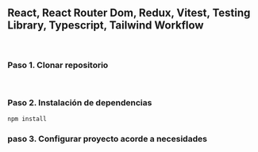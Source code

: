 ## React, React Router Dom, Redux, Vitest, Testing Library, Typescript, Tailwind Workflow

<br>

### Paso 1. Clonar repositorio

<br>

### Paso 2. Instalación de dependencias

```shell
npm install
```

### paso 3. Configurar proyecto acorde a necesidades
